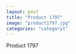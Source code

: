 ```yaml
---
layout: post
title: "Product 1797"
image: "product1797.jpg"
categories: "category1"
---
```

Product 1797

